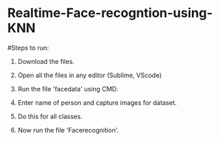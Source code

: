 # Realtime-Face-recogntion-using-KNN

#Steps to run:

1. Download the files.

2. Open all the files in any editor (Sublime, VScode)

3. Run the file 'facedata' using CMD.

4. Enter name of person and capture images for dataset.

5. Do this for all classes.

6. Now run the file 'Facerecognition'.
